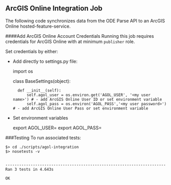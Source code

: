 ## ArcGIS Online Integration Job

The following code synchronizes data from the ODE Parse API to an ArcGIS Online hosted-feature-service.


####Add ArcGIS Online Account Credentials
Running this job requires credentials for ArcGIS Online with at minimum `publisher` role. 

Set credentials by either:

- Add directly to settings.py file:

    import os

    class BaseSettings(object):

        def __init__(self):
            self.agol_user = os.environ.get('AGOL_USER', '<my user name>') # - add ArcGIS Online User ID or set environment variable
            self.agol_pass = os.environ('AGOL_PASS','<my user password>')  # - add ArcGIS Online User Pass or set environment variable

- Set environment variables

    export AGOL_USER=<my user name>
    export AGOL_PASS=<my user password>

###Testing
To run associated tests:

    $> cd ./scripts/agol-integration
    $> nosetests -v


    ----------------------------------------------------------------------
    Ran 3 tests in 4.643s

    OK



